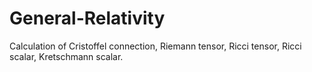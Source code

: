 # General-Relativity
Calculation of Cristoffel connection, Riemann tensor, Ricci tensor, Ricci scalar, Kretschmann scalar.
